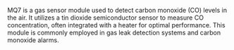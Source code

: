 MQ7 is a gas sensor module used to detect carbon monoxide (CO) levels in the air. It utilizes a tin dioxide semiconductor sensor to measure CO concentration, often integrated with a heater for optimal performance. This module is commonly employed in gas leak detection systems and carbon monoxide alarms.